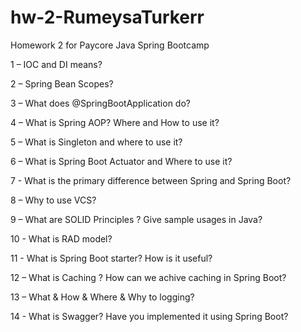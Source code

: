 # hw-2-RumeysaTurkerr
Homework 2 for Paycore Java Spring Bootcamp

1 – IOC and DI means?

2 – Spring Bean Scopes?

3 – What does @SpringBootApplication do?

4 – What is Spring AOP? Where and How to use it?

5 – What is Singleton and where to use it?

6 – What is Spring Boot Actuator and Where to use it?

7 - What is the primary difference between Spring and Spring Boot?

8 – Why to use VCS?

9 – What are SOLID Principles ? Give sample usages in Java?

10 - What is RAD model?

11 - What is Spring Boot starter? How is it useful?

12 – What is Caching ? How can we achive caching in Spring Boot?

13 – What & How & Where & Why to logging?

14 - What is Swagger? Have you implemented it using Spring Boot?
